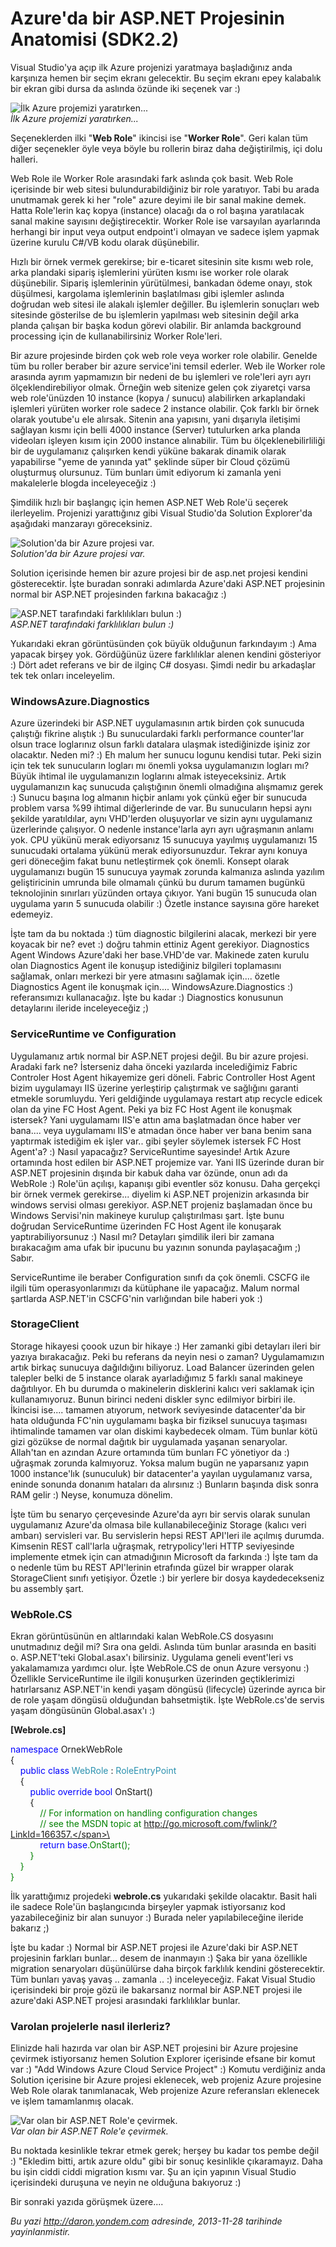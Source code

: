 # Azure'da bir ASP.NET Projesinin Anatomisi (SDK2.2)
Visual Studio'ya açıp ilk Azure projenizi yaratmaya başladığınız anda
karşınıza hemen bir seçim ekranı gelecektir. Bu seçim ekranı epey
kalabalık bir ekran gibi dursa da aslında özünde iki seçenek var :)

![İlk Azure projemizi
yaratırken...](media/Azure_da_bir_ASP_NET_Projesinin_Anatomisi_SDK2_2/ilkproje.jpg)\
*İlk Azure projemizi yaratırken...*

Seçeneklerden ilki "**Web Role**" ikincisi ise "**Worker Role**". Geri
kalan tüm diğer seçenekler öyle veya böyle bu rollerin biraz daha
değiştirilmiş, içi dolu halleri.

Web Role ile Worker Role arasındaki fark aslında çok basit. Web Role
içerisinde bir web sitesi bulundurabildiğiniz bir role yaratıyor. Tabi
bu arada unutmamak gerek ki her "role" azure deyimi ile bir sanal makine
demek. Hatta Role'lerin kaç kopya (instance) olacağı da o rol başına
yaratılacak sanal makine sayısını değiştirecektir. Worker Role ise
varsayılan ayarlarında herhangi bir input veya output endpoint'i olmayan
ve sadece işlem yapmak üzerine kurulu C\#/VB kodu olarak düşünebilir.

Hızlı bir örnek vermek gerekirse; bir e-ticaret sitesinin site kısmı web
role, arka plandaki sipariş işlemlerini yürüten kısmı ise worker role
olarak düşünebilir. Sipariş işlemlerinin yürütülmesi, bankadan ödeme
onayı, stok düşülmesi, kargolama işlemlerinin başlatılması gibi işlemler
aslında doğrudan web sitesi ile alakalı işlemler değiller. Bu işlemlerin
sonuçları web sitesinde gösterilse de bu işlemlerin yapılması web
sitesinin değil arka planda çalışan bir başka kodun görevi olabilir. Bir
anlamda background processing için de kullanabilirsiniz Worker
Role'leri.

Bir azure projesinde birden çok web role veya worker role olabilir.
Genelde tüm bu roller beraber bir azure service'ini temsil ederler. Web
ile Worker role arasında ayrım yapmamızın bir nedeni de bu işlemleri ve
role'leri ayrı ayrı ölçeklendirebiliyor olmak. Örneğin web sitenize
gelen çok ziyaretçi varsa web role'ünüzden 10 instance (kopya / sunucu)
alabilirken arkaplandaki işlemleri yürüten worker role sadece 2 instance
olabilir. Çok farklı bir örnek olarak youtube'u ele alırsak. Sitenin ana
yapısını, yani dışarıyla iletişimi sağlayan kısmı için belli 4000
instance (Server) tutulurken arka planda videoları işleyen kısım için
2000 instance alınabilir. Tüm bu ölçeklenebilirliliği bir de uygulamanız
çalışırken kendi yüküne bakarak dinamik olarak yapabilirse "yeme de
yanında yat" şeklinde süper bir Cloud çözümü oluşturmuş olursunuz. Tüm
bunları ümit ediyorum ki zamanla yeni makalelerle blogda inceleyeceğiz
:)

Şimdilik hızlı bir başlangıç için hemen ASP.NET Web Role'ü seçerek
ilerleyelim. Projenizi yarattığınız gibi Visual Studio'da Solution
Explorer'da aşağıdaki manzarayı göreceksiniz.

![Solution'da bir Azure projesi
var.](media/Azure_da_bir_ASP_NET_Projesinin_Anatomisi_SDK2_2/ilkproje_2.png)\
*Solution'da bir Azure projesi var.*

Solution içerisinde hemen bir azure projesi bir de asp.net projesi
kendini gösterecektir. İşte buradan sonraki adımlarda Azure'daki ASP.NET
projesinin normal bir ASP.NET projesinden farkına bakacağız :)

![ASP.NET tarafındaki farklılıkları bulun
:)](media/Azure_da_bir_ASP_NET_Projesinin_Anatomisi_SDK2_2/ilkproje_3.png)\
*ASP.NET tarafındaki farklılıkları bulun :)*

Yukarıdaki ekran görüntüsünden çok büyük olduğunun farkındayım :) Ama
yapacak birşey yok. Gördüğünüz üzere farklılıklar alenen kendini
gösteriyor :) Dört adet referans ve bir de ilginç C\# dosyası. Şimdi
nedir bu arkadaşlar tek tek onları inceleyelim.

### WindowsAzure.Diagnostics

Azure üzerindeki bir ASP.NET uygulamasının artık birden çok sunucuda
çalıştığı fikrine alıştık :) Bu sunuculardaki farklı performance
counter'lar olsun trace loglarınız olsun farklı datalara ulaşmak
istediğinizde işiniz zor olacaktır. Neden mi? :) Eh malum her sunucu
logunu kendisi tutar. Peki sizin için tek tek sunucuların logları mı
önemli yoksa uygulamanızın logları mı? Büyük ihtimal ile uygulamanızın
loglarını almak isteyeceksiniz. Artık uygulamanızın kaç sunucuda
çalıştığının önemli olmadığına alışmamız gerek :) Sunucu başına log
almanın hiçbir anlamı yok çünkü eğer bir sunucuda problem varsa %99
ihtimal diğerlerinde de var. Bu sunucuların hepsi aynı şekilde
yaratıldılar, aynı VHD'lerden oluşuyorlar ve sizin aynı uygulamanız
üzerlerinde çalışıyor. O nedenle instance'larla ayrı ayrı uğraşmanın
anlamı yok. CPU yükünü merak ediyorsanız 15 sunucuya yayılmış
uygulamanızı 15 sunucudaki ortalama yükünü merak ediyorsunuzdur. Tekrar
aynı konuya geri döneceğim fakat bunu netleştirmek çok önemli. Konsept
olarak uygulamanızı bugün 15 sunucuya yaymak zorunda kalmanıza aslında
yazılım geliştiricinin umrunda bile olmamalı çünkü bu durum tamamen
bugünkü teknolojinin sınırları yüzünden ortaya çıkıyor. Yani bugün 15
sunucuda olan uygulama yarın 5 sunucuda olabilir :) Özetle instance
sayısına göre hareket edemeyiz.

İşte tam da bu noktada :) tüm diagnostic bilgilerini alacak, merkezi bir
yere koyacak bir ne? evet :) doğru tahmin ettiniz Agent gerekiyor.
Diagnostics Agent Windows Azure'daki her base.VHD'de var. Makinede zaten
kurulu olan Diagnostics Agent ile konuşup istediğiniz bilgileri
toplamasını sağlamak, onları merkezi bir yere atmasını sağlamak için....
özetle Diagnostics Agent ile konuşmak için.... WindowsAzure.Diagnostics
:) referansımızı kullanacağız. İşte bu kadar :) Diagnostics konusunun
detaylarını ileride inceleyeceğiz ;)

### ServiceRuntime ve Configuration

Uygulamanız artık normal bir ASP.NET projesi değil. Bu bir azure
projesi. Aradaki fark ne? İsterseniz daha önceki yazılarda incelediğimiz
Fabric Controler Host Agent hikayemize geri döneli. Fabric Controller
Host Agent bizim uygulamayı IIS üzerine yerleştirip çalıştırmak ve
sağlığını garanti etmekle sorumluydu. Yeri geldiğinde uygulamaya restart
atıp recycle edicek olan da yine FC Host Agent. Peki ya biz FC Host
Agent ile konuşmak istersek? Yani uygulamamı IIS'e attın ama başlatmadan
önce haber ver bana.... veya uygulamamı IIS'e atmadan önce haber ver
bana benim sana yaptırmak istediğim ek işler var.. gibi şeyler söylemek
istersek FC Host Agent'a? :) Nasıl yapacağız? ServiceRuntime sayesinde!
Artık Azure ortamında host edilen bir ASP.NET projemize var. Yani IIS
üzerinde duran bir ASP.NET projesinin dışında bir kabuk daha var özünde,
onun adı da WebRole :) Role'ün açılışı, kapanışı gibi eventler söz
konusu. Daha gerçekçi bir örnek vermek gerekirse... diyelim ki ASP.NET
projenizin arkasında bir windows servisi olması gerekiyor. ASP.NET
projeniz başlamadan önce bu Windows Servisi'nin makineye kurulup
çalıştırılması şart. İşte bunu doğrudan ServiceRuntime üzerinden FC Host
Agent ile konuşarak yaptırabiliyorsunuz :) Nasıl mı? Detayları şimdilik
ileri bir zamana bırakacağım ama ufak bir ipucunu bu yazının sonunda
paylaşacağım ;) Sabır.

ServiceRuntime ile beraber Configuration sınıfı da çok önemli. CSCFG ile
ilgili tüm operasyonlarımızı da kütüphane ile yapacağız. Malum normal
şartlarda ASP.NET'in CSCFG'nin varlığından bile haberi yok :)

### StorageClient

Storage hikayesi çoook uzun bir hikaye :) Her zamanki gibi detayları
ileri bir yazıya bırakacağız. Peki bu referans da neyin nesi o zaman?
Uygulamamızın artık birkaç sunucuya dağıldığını biliyoruz. Load Balancer
üzerinden gelen talepler belki de 5 instance olarak ayarladığımız 5
farklı sanal makineye dağıtılıyor. Eh bu durumda o makinelerin
disklerini kalıcı veri saklamak için kullanamıyoruz. Bunun birinci
nedeni diskler sync edilmiyor birbiri ile. İkincisi ise.... tamamen
atıyorum, network seviyesinde datacenter'da bir hata olduğunda FC'nin
uygulamamı başka bir fiziksel sunucuya taşıması ihtimalinde tamamen var
olan diskimi kaybedecek olmam. Tüm bunlar kötü gizi gözükse de normal
dağıtık bir uygulamada yaşanan senaryolar. Allah'tan en azından Azure
ortamında tüm bunları FC yönetiyor da :) uğraşmak zorunda kalmıyoruz.
Yoksa malum bugün ne yaparsanız yapın 1000 instance'lık (sunuculuk) bir
datacenter'a yayılan uygulamanız varsa, eninde sonunda donanım hataları
da alırsınız :) Bunların başında disk sonra RAM gelir :) Neyse, konumuza
dönelim.

İşte tüm bu senaryo çerçevesinde Azure'da ayrı bir servis olarak sunulan
uygulamanız Azure'da olmasa bile kullanabileceğiniz Storage (kalıcı veri
ambarı) servisleri var. Bu servislerin hepsi REST API'leri ile açılmış
durumda. Kimsenin REST call'larla uğraşmak, retrypolicy'leri HTTP
seviyesinde implemente etmek için can atmadığının Microsoft da farkında
:) İşte tam da o nedenle tüm bu REST API'lerinin etrafında güzel bir
wrapper olarak StorageClient sınıfı yetişiyor. Özetle :) bir yerlere bir
dosya kaydedecekseniz bu assembly şart.

### WebRole.CS

Ekran görüntüsünün en altlarındaki kalan WebRole.CS dosyasını
unutmadınız değil mi? Sıra ona geldi. Aslında tüm bunlar arasında en
basiti o. ASP.NET'teki Global.asax'ı bilirsiniz. Uygulama geneli
event'leri vs yakalamamıza yardımcı olur. İşte WebRole.CS de onun Azure
versyonu :) Özellikle ServiceRuntime ile ilgili konuşurken üzerinden
geçtiklerimizi hatırlarsanız ASP.NET'in kendi yaşam döngüsü (lifecycle)
üzerinde ayrıca bir de role yaşam döngüsü olduğundan bahsetmiştik. İşte
WebRole.cs'de servis yaşam döngüsünün Global.asax'ı :)

**[Webrole.cs]**

<span style="color:blue;">namespace</span> OrnekWebRole\
{\
    <span style="color:blue;">public</span> <span
style="color:blue;">class</span> <span
style="color:#2b91af;">WebRole</span> : <span
style="color:#2b91af;">RoleEntryPoint</span>\
    {\
        <span style="color:blue;">public</span> <span
style="color:blue;">override</span> <span
style="color:blue;">bool</span> OnStart()\
        {\
            <span
style="color:green;">// For information on handling configuration changes</span>\
            <span
style="color:green;">// see the MSDN topic at http://go.microsoft.com/fwlink/?LinkId=166357.</span>\
\
            <span style="color:blue;">return</span> <span
style="color:blue;">base</span>.OnStart();\
        }\
    }\
}

İlk yarattığımız projedeki **webrole.cs** yukarıdaki şekilde olacaktır.
Basit hali ile sadece Role'ün başlangıcında birşeyler yapmak
istiyorsanız kod yazabileceğiniz bir alan sunuyor :) Burada neler
yapılabileceğine ileride bakarız ;)

İşte bu kadar :) Normal bir ASP.NET projesi ile Azure'daki bir ASP.NET
projesinin farkları bunlar... desem de inanmayın :) Şaka bir yana
özellikle migration senaryoları düşünülürse daha birçok farklılık
kendini gösterecektir. Tüm bunları yavaş yavaş .. zamanla .. :)
inceleyeceğiz. Fakat Visual Studio içerisindeki bir proje gözü ile
bakarsanız normal bir ASP.NET projesi ile azure'daki ASP.NET projesi
arasındaki farklılıklar bunlar.

### Varolan projelerle nasıl ilerleriz?

Elinizde hali hazırda var olan bir ASP.NET projesini bir Azure projesine
çevirmek istiyorsanız hemen Solution Explorer içerisinde efsane bir
komut var :) "Add Windows Azure Cloud Service Project" :) Komutu
verdiğiniz anda Solution içerisine bir Azure projesi eklenecek, web
projeniz Azure projesine Web Role olarak tanımlanacak, Web projenize
Azure referansları eklenecek ve işlem tamamlanmış olacak.

![Var olan bir ASP.NET Role'e
çevirmek.](media/Azure_da_bir_ASP_NET_Projesinin_Anatomisi_SDK2_2/ilkproje_4.png)\
*Var olan bir ASP.NET Role'e çevirmek.*

Bu noktada kesinlikle tekrar etmek gerek; herşey bu kadar tos pembe
değil :) "Ekledim bitti, artık azure oldu" gibi bir sonuç kesinlikle
çıkaramayız. Daha bu işin ciddi ciddi migration kısmı var. Şu an için
yapının Visual Studio içerisindeki duruşuna ve neyin ne olduğuna
bakıyoruz :)

Bir sonraki yazıda görüşmek üzere....



*Bu yazi http://daron.yondem.com adresinde, 2013-11-28 tarihinde yayinlanmistir.*
